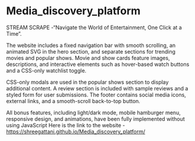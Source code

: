 # Media_discovery_platform 
STREAM SCRAPE -“Navigate the World of Entertainment, One Click at a Time”.

The website includes a fixed navigation bar with smooth scrolling, an animated SVG in the hero section, and separate sections for trending movies and popular shows. Movie and show cards feature images, descriptions, and interactive elements such as hover-based watch buttons and a CSS-only watchlist toggle.

CSS-only modals are used in the popular shows section to display additional content. A review section is included with sample reviews and a styled form for user submissions. The footer contains social media icons, external links, and a smooth-scroll back-to-top button.

All bonus features, including light/dark mode, mobile hamburger menu, responsive design, and animations, have been fully implemented without using JavaScript
Here is the link to the website - 
https://shreegattani.github.io/Media_discovery_platform/
